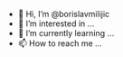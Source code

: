 - 👋 Hi, I’m @borislavmilijic
- 👀 I’m interested in ...
- 🌱 I’m currently learning ...
- 📫 How to reach me ...

<!---
borislavmilijic/borislavmilijic is a ✨ special ✨ repository because its `README.md` (this file) appears on your GitHub profile.
You can click the Preview link to take a look at your changes.
--->
